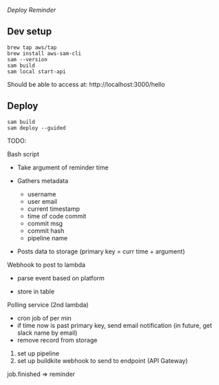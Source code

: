 *Deploy Reminder*

## Dev setup

```
brew tap aws/tap
brew install aws-sam-cli
sam --version
sam build
sam local start-api
```

Should be able to access at: http://localhost:3000/hello

## Deploy 

```
sam build
sam deploy --guided
```


TODO:

Bash script
  * Take argument of reminder time

  * Gathers metadata
    * username
    * user email
    * current timestamp
    * time of code commit
    * commit msg
    * commit hash
    * pipeline name

  * Posts data to storage (primary key = curr time + argument)


Webhook to post to lambda

* parse event based on platform

* store in table

Polling service (2nd lambda)
  * cron job of per min
  * if time now is past primary key, send email notification (in future, get slack name by email)
  * remove record from storage


1. set up pipeline
2. set up buildkite webhook to send to endpoint (API Gateway)

job.finished => reminder 